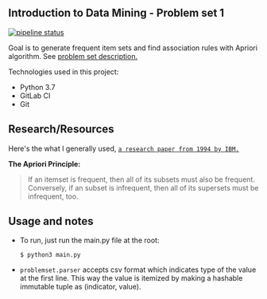 ## Introduction to Data Mining - Problem set 1

[![pipeline status](https://gitlab.com/Anaxilaus/bil3003-ps1/badges/master/pipeline.svg)](https://gitlab.com/Anaxilaus/bil3003-ps1/commits/master)

Goal is to generate frequent item sets and find association rules with Apriori algorithm. See [problem set description.](./DESCRIPTION.pdf)

Technologies used in this project:

- Python 3.7
- GitLab CI
- Git

## Research/Resources

Here's the what I generally used, [`a research paper from 1994 by IBM.`](http://www.vldb.org/conf/1994/P487.PDF)

**The Apriori Principle:**

> If an itemset is frequent, then all of its subsets must also be frequent. Conversely, if an subset is infrequent, then all of its supersets must be infrequent, too.

## Usage and notes

- To run, just run the main.py file at the root:
  ```python3
  $ python3 main.py
  ```
- `problemset.parser` accepts csv format which indicates type of the value at the first line. This way the value is itemized by making a hashable immutable tuple as (indicator, value).
